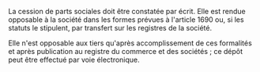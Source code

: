 La cession de parts sociales doit être constatée par écrit. Elle est rendue opposable à la société dans les formes prévues à l'article 1690 ou, si les statuts le stipulent, par transfert sur les registres de la société.


Elle n'est opposable aux tiers qu'après accomplissement de ces formalités et après publication au registre du commerce et des sociétés ; ce dépôt peut être effectué par voie électronique.

